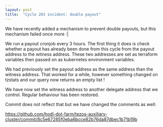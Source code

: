 ```yaml
---
layout: post
title:  "Cycle 203 incident: double payout"
---
```


We have recently added a mechanism to prevent double payouts, but this mechanism failed once more :|

We run a payout cronjob every 3 hours. The first thing it does is check whether a payout has already been done from this cycle from the payout address to the witness address. These two addresses are set as terraform variables then passed on as kubernetes environment variables.

We had previously set the payout address as the same address than the witness address. That worked for a while, however something changed on tzstats and our query now returns an empty list !

We have now set the witness address to another delegate address that we control. Regular behaviour has been restored.

Commit does not reflect that but we have changed the comments as well:

https://github.com/hodl-dot-farm/tezos-auxiliary-cluster/commit/8c5e67285f0eba6bcce82b76da87dbec1b71b19b
